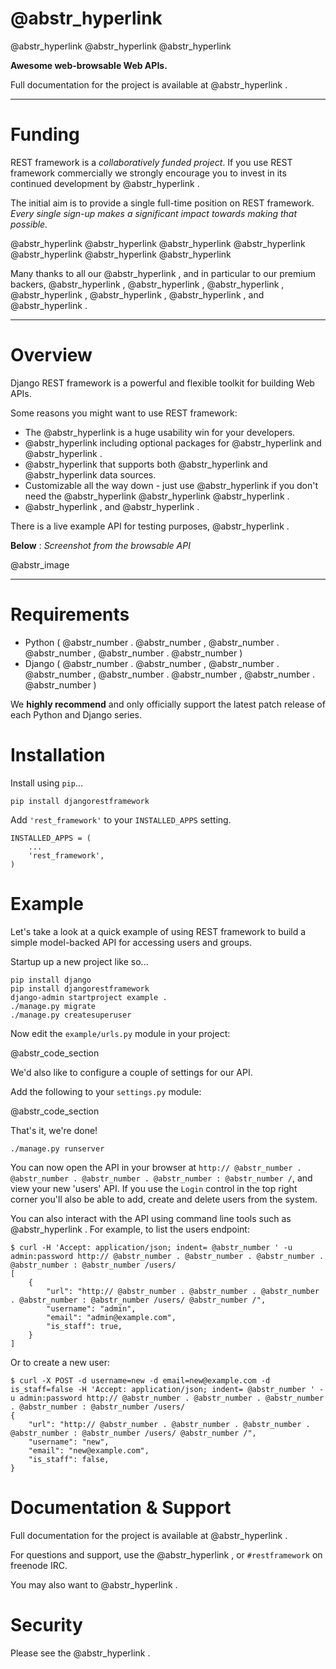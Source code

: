 #  @abstr_hyperlink 

@abstr_hyperlink @abstr_hyperlink @abstr_hyperlink 

**Awesome web-browsable Web APIs.**

Full documentation for the project is available at @abstr_hyperlink .

* * *

# Funding

REST framework is a _collaboratively funded project_. If you use REST framework commercially we strongly encourage you to invest in its continued development by @abstr_hyperlink .

The initial aim is to provide a single full-time position on REST framework. _Every single sign-up makes a significant impact towards making that possible._

@abstr_hyperlink @abstr_hyperlink @abstr_hyperlink @abstr_hyperlink @abstr_hyperlink @abstr_hyperlink @abstr_hyperlink 

Many thanks to all our @abstr_hyperlink , and in particular to our premium backers, @abstr_hyperlink , @abstr_hyperlink , @abstr_hyperlink , @abstr_hyperlink , @abstr_hyperlink , @abstr_hyperlink , and @abstr_hyperlink .

* * *

# Overview

Django REST framework is a powerful and flexible toolkit for building Web APIs.

Some reasons you might want to use REST framework:

  * The @abstr_hyperlink is a huge usability win for your developers.
  * @abstr_hyperlink including optional packages for @abstr_hyperlink and @abstr_hyperlink .
  * @abstr_hyperlink that supports both @abstr_hyperlink and @abstr_hyperlink data sources.
  * Customizable all the way down - just use @abstr_hyperlink if you don't need the @abstr_hyperlink @abstr_hyperlink @abstr_hyperlink .
  * @abstr_hyperlink , and @abstr_hyperlink .



There is a live example API for testing purposes, @abstr_hyperlink .

**Below** : _Screenshot from the browsable API_

@abstr_image 

* * *

# Requirements

  * Python ( @abstr_number . @abstr_number , @abstr_number . @abstr_number , @abstr_number . @abstr_number )
  * Django ( @abstr_number . @abstr_number , @abstr_number . @abstr_number , @abstr_number . @abstr_number , @abstr_number . @abstr_number )



We **highly recommend** and only officially support the latest patch release of each Python and Django series.

# Installation

Install using `pip`...
    
    
    pip install djangorestframework
    

Add `'rest_framework'` to your `INSTALLED_APPS` setting.
    
    
    INSTALLED_APPS = (
        ...
        'rest_framework',
    )
    

# Example

Let's take a look at a quick example of using REST framework to build a simple model-backed API for accessing users and groups.

Startup up a new project like so...
    
    
    pip install django
    pip install djangorestframework
    django-admin startproject example .
    ./manage.py migrate
    ./manage.py createsuperuser
    

Now edit the `example/urls.py` module in your project:

@abstr_code_section 

We'd also like to configure a couple of settings for our API.

Add the following to your `settings.py` module:

@abstr_code_section 

That's it, we're done!
    
    
    ./manage.py runserver
    

You can now open the API in your browser at `http:// @abstr_number . @abstr_number . @abstr_number . @abstr_number : @abstr_number /`, and view your new 'users' API. If you use the `Login` control in the top right corner you'll also be able to add, create and delete users from the system.

You can also interact with the API using command line tools such as @abstr_hyperlink . For example, to list the users endpoint:
    
    
    $ curl -H 'Accept: application/json; indent= @abstr_number ' -u admin:password http:// @abstr_number . @abstr_number . @abstr_number . @abstr_number : @abstr_number /users/
    [
        {
            "url": "http:// @abstr_number . @abstr_number . @abstr_number . @abstr_number : @abstr_number /users/ @abstr_number /",
            "username": "admin",
            "email": "admin@example.com",
            "is_staff": true,
        }
    ]
    

Or to create a new user:
    
    
    $ curl -X POST -d username=new -d email=new@example.com -d is_staff=false -H 'Accept: application/json; indent= @abstr_number ' -u admin:password http:// @abstr_number . @abstr_number . @abstr_number . @abstr_number : @abstr_number /users/
    {
        "url": "http:// @abstr_number . @abstr_number . @abstr_number . @abstr_number : @abstr_number /users/ @abstr_number /",
        "username": "new",
        "email": "new@example.com",
        "is_staff": false,
    }
    

# Documentation & Support

Full documentation for the project is available at @abstr_hyperlink .

For questions and support, use the @abstr_hyperlink , or `#restframework` on freenode IRC.

You may also want to @abstr_hyperlink .

# Security

Please see the @abstr_hyperlink .
